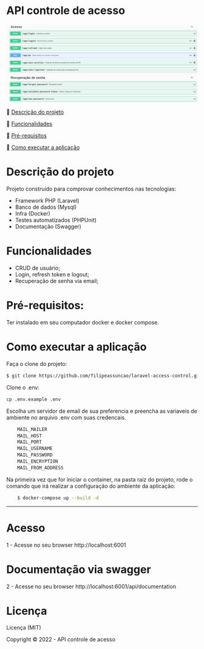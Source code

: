 # API controle de acesso

<p align="center">
  <img src="public/img/access-control.png">
</p>

:small_blue_diamond: [Descrição do projeto](#descrição-do-projeto)

:small_blue_diamond: [Funcionalidades](#funcionalidades)

:small_blue_diamond: [Pré-requisitos](#pré-requisitos)

:small_blue_diamond: [Como executar a aplicação](#como-executar-a-aplicação)

# Descrição do projeto

Projeto construído para comprovar conhecimentos nas tecnologias:

- Framework PHP (Laravel)
- Banco de dados (Mysql)
- Infra (Docker)
- Testes automatizados (PHPUnit)
- Documentação (Swagger)

# Funcionalidades

- CRUD de usuário;
- Login, refresh token e logout;
- Recuperação de senha via email;

# Pré-requisitos:

Ter instalado em seu computador docker e docker compose.

# Como executar a aplicação
Faça o clone do projeto:
```bash
$ git clone https://github.com/filipeassuncao/laravel-access-control.git
```
Clone o .env:
```bash
cp .env.example .env
```
Escolha um servidor de email de sua preferencia e preencha as variaveis de ambiente no arquivo .env com suas credencais.

```bash
    MAIL_MAILER
    MAIL_HOST
    MAIL_PORT
    MAIL_USERNAME
    MAIL_PASSWORD
    MAIL_ENCRYPTION
    MAIL_FROM_ADDRESS
```
 Na primeira vez que for iniciar o container, na pasta raiz do projeto, rode o comando que irá realizar a configuração do ambiente da aplicação:

```bash
    $ docker-compose up --build -d
```

---

# Acesso

1 - Acesse no seu browser http://localhost:6001

#  Documentação via swagger

2 - Acesse no seu browser http://localhost:6001/api/documentation

# Licença 

Licença (MIT)

Copyright :copyright: 2022 - API controle de acesso